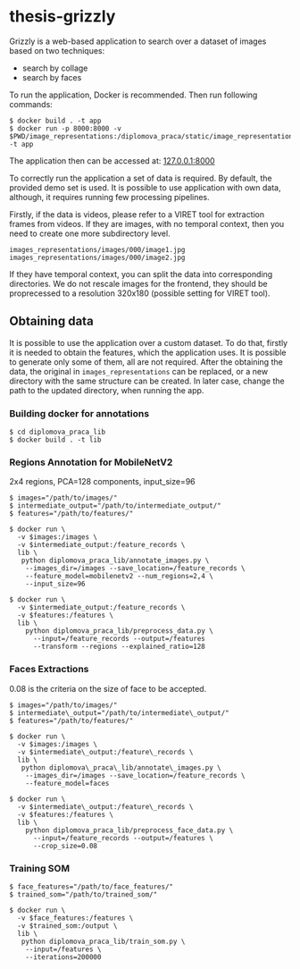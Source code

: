 # thesis-grizzly

Grizzly is a web-based application to search over a dataset of images based on two techniques:
- search by collage
- search by faces

To run the application, Docker is recommended. Then run following commands:
```
$ docker build . -t app
$ docker run -p 8000:8000 -v $PWD/image_representations:/diplomova_praca/static/image_representations -t app
```

The application then can be accessed at: [127.0.0.1:8000](127.0.0.1:8000)


To correctly run the application a set of data is required. By default, the
provided demo set is used. It is possible to use application with own data,
although, it requires running few processing pipelines.

Firstly, if the data is videos, please refer to a VIRET tool for extraction
frames from videos. If they are images, with no temporal context, then you need
to create one more subdirectory level.

```
images_representations/images/000/image1.jpg
images_representations/images/000/image2.jpg
```

If they have temporal context, you can split the data into corresponding
directories. We do not rescale images for the frontend, they should be
proprecessed to a resolution 320x180 (possible setting for VIRET tool).

## Obtaining data

It is possible to use the application over a custom dataset. To do that,
firstly it is needed to obtain the features, which the application uses. It is
possible to generate only some of them, all are not required. After the
obtaining the data, the original in `images_representations` can be replaced,
or a new directory with the same structure can be created. In later case,
change the path to the updated directory, when running the app.

### Building docker for annotations

```
$ cd diplomova_praca_lib
$ docker build . -t lib
```

### Regions Annotation for MobileNetV2
2x4 regions, PCA=128 components, input\_size=96

```
$ images="/path/to/images/"
$ intermediate_output="/path/to/intermediate_output/"
$ features="/path/to/features/"

$ docker run \
  -v $images:/images \
  -v $intermediate_output:/feature_records \
  lib \
   python diplomova_praca_lib/annotate_images.py \
    --images_dir=/images --save_location=/feature_records \
    --feature_model=mobilenetv2 --num_regions=2,4 \
    --input_size=96

$ docker run \
  -v $intermediate_output:/feature_records \
  -v $features:/features \
  lib \
    python diplomova_praca_lib/preprocess_data.py \
      --input=/feature_records --output=/features 
      --transform --regions --explained_ratio=128

```

### Faces Extractions

0.08 is the criteria on the size of face to be accepted.

```
$ images="/path/to/images/"
$ intermediate\_output="/path/to/intermediate\_output/"
$ features="/path/to/features/"

$ docker run \
  -v $images:/images \
  -v $intermediate\_output:/feature\_records \
  lib \
   python diplomova\_praca\_lib/annotate\_images.py \
    --images_dir=/images --save_location=/feature_records \
    --feature_model=faces

$ docker run \
  -v $intermediate\_output:/feature\_records \
  -v $features:/features \
  lib \
    python diplomova_praca_lib/preprocess_face_data.py \
      --input=/feature_records --output=/features \
      --crop_size=0.08
```

### Training SOM

```
$ face_features="/path/to/face_features/"
$ trained_som="/path/to/trained_som/"

$ docker run \
  -v $face_features:/features \
  -v $trained_som:/output \
  lib \
   python diplomova_praca_lib/train_som.py \
    --input=/features \
    --iterations=200000
```



